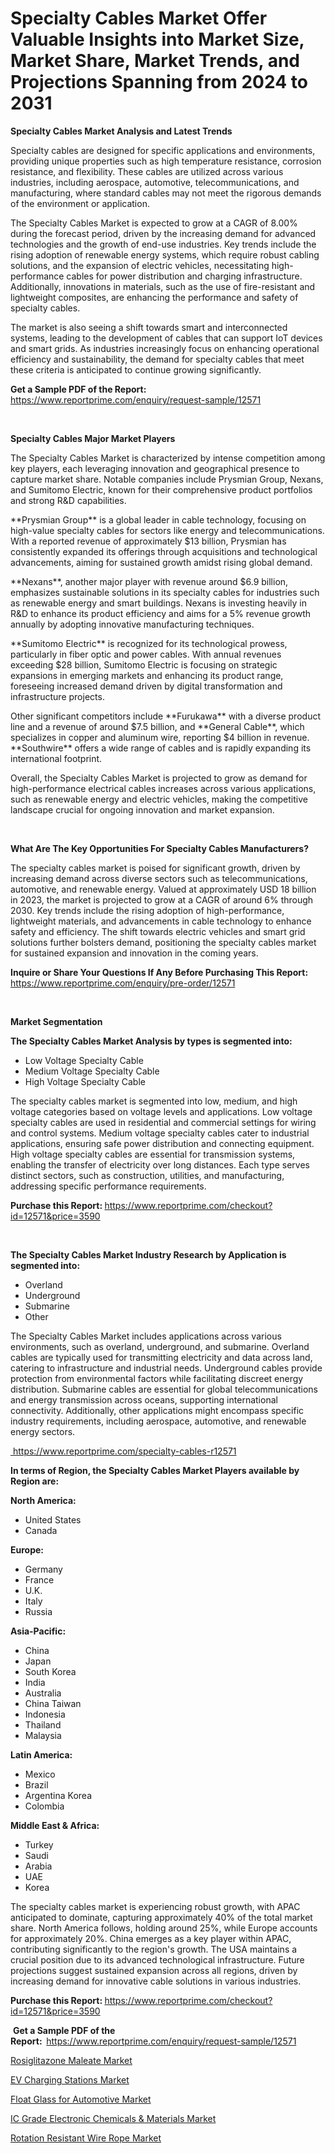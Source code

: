 <p><h1>Specialty Cables Market Offer Valuable Insights into Market Size, Market Share, Market Trends, and Projections Spanning from 2024 to 2031</h1></p><p><strong>Specialty Cables Market Analysis and Latest Trends</strong></p>
<p><p>Specialty cables are designed for specific applications and environments, providing unique properties such as high temperature resistance, corrosion resistance, and flexibility. These cables are utilized across various industries, including aerospace, automotive, telecommunications, and manufacturing, where standard cables may not meet the rigorous demands of the environment or application.</p><p>The Specialty Cables Market is expected to grow at a CAGR of 8.00% during the forecast period, driven by the increasing demand for advanced technologies and the growth of end-use industries. Key trends include the rising adoption of renewable energy systems, which require robust cabling solutions, and the expansion of electric vehicles, necessitating high-performance cables for power distribution and charging infrastructure. Additionally, innovations in materials, such as the use of fire-resistant and lightweight composites, are enhancing the performance and safety of specialty cables.</p><p>The market is also seeing a shift towards smart and interconnected systems, leading to the development of cables that can support IoT devices and smart grids. As industries increasingly focus on enhancing operational efficiency and sustainability, the demand for specialty cables that meet these criteria is anticipated to continue growing significantly.</p></p>
<p><strong>Get a Sample PDF of the Report:&nbsp;</strong> <a href="https://www.reportprime.com/enquiry/request-sample/12571">https://www.reportprime.com/enquiry/request-sample/12571</a></p>
<p>&nbsp;</p>
<p><strong>Specialty Cables Major Market Players</strong></p>
<p><p>The Specialty Cables Market is characterized by intense competition among key players, each leveraging innovation and geographical presence to capture market share. Notable companies include Prysmian Group, Nexans, and Sumitomo Electric, known for their comprehensive product portfolios and strong R&D capabilities.</p><p>**Prysmian Group** is a global leader in cable technology, focusing on high-value specialty cables for sectors like energy and telecommunications. With a reported revenue of approximately $13 billion, Prysmian has consistently expanded its offerings through acquisitions and technological advancements, aiming for sustained growth amidst rising global demand.</p><p>**Nexans**, another major player with revenue around $6.9 billion, emphasizes sustainable solutions in its specialty cables for industries such as renewable energy and smart buildings. Nexans is investing heavily in R&D to enhance its product efficiency and aims for a 5% revenue growth annually by adopting innovative manufacturing techniques.</p><p>**Sumitomo Electric** is recognized for its technological prowess, particularly in fiber optic and power cables. With annual revenues exceeding $28 billion, Sumitomo Electric is focusing on strategic expansions in emerging markets and enhancing its product range, foreseeing increased demand driven by digital transformation and infrastructure projects.</p><p>Other significant competitors include **Furukawa** with a diverse product line and a revenue of around $7.5 billion, and **General Cable**, which specializes in copper and aluminum wire, reporting $4 billion in revenue. **Southwire** offers a wide range of cables and is rapidly expanding its international footprint.</p><p>Overall, the Specialty Cables Market is projected to grow as demand for high-performance electrical cables increases across various applications, such as renewable energy and electric vehicles, making the competitive landscape crucial for ongoing innovation and market expansion.</p></p>
<p>&nbsp;</p>
<p><strong>What Are The Key Opportunities For Specialty Cables Manufacturers?</strong></p>
<p><p>The specialty cables market is poised for significant growth, driven by increasing demand across diverse sectors such as telecommunications, automotive, and renewable energy. Valued at approximately USD 18 billion in 2023, the market is projected to grow at a CAGR of around 6% through 2030. Key trends include the rising adoption of high-performance, lightweight materials, and advancements in cable technology to enhance safety and efficiency. The shift towards electric vehicles and smart grid solutions further bolsters demand, positioning the specialty cables market for sustained expansion and innovation in the coming years.</p></p>
<p><strong>Inquire or Share Your Questions If Any Before Purchasing This Report:</strong> <a href="https://www.reportprime.com/enquiry/pre-order/12571">https://www.reportprime.com/enquiry/pre-order/12571</a></p>
<p>&nbsp;</p>
<p><strong>Market Segmentation</strong></p>
<p><strong>The Specialty Cables Market Analysis by types is segmented into:</strong></p>
<p><ul><li>Low Voltage Specialty Cable</li><li>Medium Voltage Specialty Cable</li><li>High Voltage Specialty Cable</li></ul></p>
<p><p>The specialty cables market is segmented into low, medium, and high voltage categories based on voltage levels and applications. Low voltage specialty cables are used in residential and commercial settings for wiring and control systems. Medium voltage specialty cables cater to industrial applications, ensuring safe power distribution and connecting equipment. High voltage specialty cables are essential for transmission systems, enabling the transfer of electricity over long distances. Each type serves distinct sectors, such as construction, utilities, and manufacturing, addressing specific performance requirements.</p></p>
<p><strong>Purchase this Report:&nbsp;</strong><a href="https://www.reportprime.com/checkout?id=12571&price=3590">https://www.reportprime.com/checkout?id=12571&price=3590</a></p>
<p>&nbsp;</p>
<p><strong>The Specialty Cables Market Industry Research by Application is segmented into:</strong></p>
<p><ul><li>Overland</li><li>Underground</li><li>Submarine</li><li>Other</li></ul></p>
<p><p>The Specialty Cables Market includes applications across various environments, such as overland, underground, and submarine. Overland cables are typically used for transmitting electricity and data across land, catering to infrastructure and industrial needs. Underground cables provide protection from environmental factors while facilitating discreet energy distribution. Submarine cables are essential for global telecommunications and energy transmission across oceans, supporting international connectivity. Additionally, other applications might encompass specific industry requirements, including aerospace, automotive, and renewable energy sectors.</p></p>
<p><a href="https://www.reportprime.com/specialty-cables-r12571">&nbsp;https://www.reportprime.com/specialty-cables-r12571</a></p>
<p><strong>In terms of Region, the Specialty Cables Market Players available by Region are:</strong></p>
<p>
    <p> <strong> North America: </strong>
        <ul>
            <li>United States</li>
            <li>Canada</li>
        </ul>
        </p> 
    <p> <strong> Europe: </strong>
        <ul>
            <li>Germany</li>
            <li>France</li>
            <li>U.K.</li>
            <li>Italy</li>
            <li>Russia</li>
        </ul>
        </p> 
    <p> <strong> Asia-Pacific: </strong>
        <ul>
            <li>China</li>
            <li>Japan</li>
            <li>South Korea</li>
            <li>India</li>
            <li>Australia</li>
            <li>China Taiwan</li>
            <li>Indonesia</li>
            <li>Thailand</li>
            <li>Malaysia</li>
        </ul>
        </p> 
    <p> <strong> Latin America: </strong>
        <ul>
            <li>Mexico</li>
            <li>Brazil</li>
            <li>Argentina Korea</li>
            <li>Colombia</li>
        </ul>
        </p> 
    <p> <strong> Middle East & Africa: </strong>
        <ul>
            <li>Turkey</li>
            <li>Saudi</li>
            <li>Arabia</li>
            <li>UAE</li>
            <li>Korea</li>
        </ul>
    </p>
    </p>
<p><p>The specialty cables market is experiencing robust growth, with APAC anticipated to dominate, capturing approximately 40% of the total market share. North America follows, holding around 25%, while Europe accounts for approximately 20%. China emerges as a key player within APAC, contributing significantly to the region's growth. The USA maintains a crucial position due to its advanced technological infrastructure. Future projections suggest sustained expansion across all regions, driven by increasing demand for innovative cable solutions in various industries.</p></p>
<p><strong>Purchase this Report: </strong><a href="https://www.reportprime.com/checkout?id=12571&price=3590">https://www.reportprime.com/checkout?id=12571&price=3590</a></p>
<p>&nbsp;<strong>Get a Sample PDF of the Report:&nbsp;&nbsp;</strong><a href="https://www.reportprime.com/enquiry/request-sample/12571">https://www.reportprime.com/enquiry/request-sample/12571</a></p>
<p><strong></strong></p>
<p><p><a href="https://medium.com/@stephaniewynterk145/what-is-influencing-the-future-of-rosiglitazone-maleate-7aac31a62dac">Rosiglitazone Maleate Market</a></p><p><a href="https://github.com/MarciaRunte/Market-Research-Report-List-1/blob/main/ev-charging-stations-market.md">EV Charging Stations Market</a></p><p><a href="https://issuu.com/reportprime-2/docs/float-glass-for-automotive-market-s_a2b175b4fc93fc">Float Glass for Automotive Market</a></p><p><a href="https://issuu.com/reportprime-2/docs/ic-grade-electronic-chemicals-mater_dc4336fc8c0bc8">IC Grade Electronic Chemicals & Materials Market</a></p><p><a href="https://www.linkedin.com/pulse/exploring-rotation-resistant-wire-rope-market-dynamics-global-qyexc?trackingId=HNw%2Bgq7PRE%2BQhRW2zK0S0Q%3D%3D">Rotation Resistant Wire Rope Market</a></p></p>